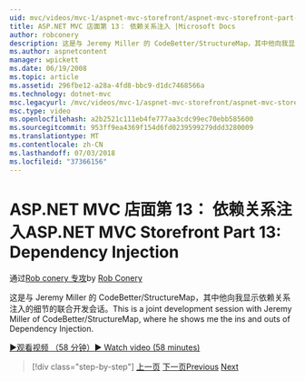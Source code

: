 ```yaml
---
uid: mvc/videos/mvc-1/aspnet-mvc-storefront/aspnet-mvc-storefront-part-13-dependency-injection
title: ASP.NET MVC 店面第 13： 依赖关系注入 |Microsoft Docs
author: robconery
description: 这是与 Jeremy Miller 的 CodeBetter/StructureMap，其中他向我显示依赖关系注入的细节的联合开发会话。
ms.author: aspnetcontent
manager: wpickett
ms.date: 06/19/2008
ms.topic: article
ms.assetid: 296fbe12-a28a-4fd8-bbc9-d1dc7468566a
ms.technology: dotnet-mvc
msc.legacyurl: /mvc/videos/mvc-1/aspnet-mvc-storefront/aspnet-mvc-storefront-part-13-dependency-injection
msc.type: video
ms.openlocfilehash: a2b2521c111eb4fe777aa3cdc99ec70ebb585600
ms.sourcegitcommit: 953ff9ea4369f154d6fd0239599279ddd3280009
ms.translationtype: MT
ms.contentlocale: zh-CN
ms.lasthandoff: 07/03/2018
ms.locfileid: "37366156"
---
```

<a name="aspnet-mvc-storefront-part-13-dependency-injection"></a><span data-ttu-id="c26ff-103">ASP.NET MVC 店面第 13： 依赖关系注入</span><span class="sxs-lookup"><span data-stu-id="c26ff-103">ASP.NET MVC Storefront Part 13: Dependency Injection</span></span>
====================
<span data-ttu-id="c26ff-104">通过[Rob conery 专攻](https://github.com/robconery)</span><span class="sxs-lookup"><span data-stu-id="c26ff-104">by [Rob Conery](https://github.com/robconery)</span></span>

<span data-ttu-id="c26ff-105">这是与 Jeremy Miller 的 CodeBetter/StructureMap，其中他向我显示依赖关系注入的细节的联合开发会话。</span><span class="sxs-lookup"><span data-stu-id="c26ff-105">This is a joint development session with Jeremy Miller of CodeBetter/StructureMap, where he shows me the ins and outs of Dependency Injection.</span></span>

[<span data-ttu-id="c26ff-106">&#9654;观看视频 （58 分钟）</span><span class="sxs-lookup"><span data-stu-id="c26ff-106">&#9654; Watch video (58 minutes)</span></span>](https://channel9.msdn.com/Blogs/ASP-NET-Site-Videos/aspnet-mvc-storefront-part-13-dependency-injection)

> [!div class="step-by-step"]
> <span data-ttu-id="c26ff-107">[上一页](aspnet-mvc-storefront-part-12-mocking.md)
> [下一页](aspnet-mvc-storefront-part-14-rich-client-interaction.md)</span><span class="sxs-lookup"><span data-stu-id="c26ff-107">[Previous](aspnet-mvc-storefront-part-12-mocking.md)
[Next](aspnet-mvc-storefront-part-14-rich-client-interaction.md)</span></span>
